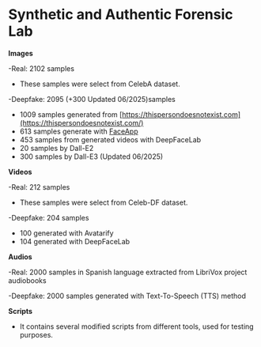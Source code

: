 # Synthetic and Authentic Forensic Lab

**Images**

 -Real: 2102 samples

  - These samples were select from CelebA dataset.

 -Deepfake: 2095 (+300 Updated 06/2025)samples

  - 1009 samples generated from [https://thispersondoesnotexist.com](https://thispersondoesnotexist.com/)
  -  613 samples generate with [FaceApp](https://play.google.com/store/apps/details?id=io.faceapp&pcampaignid=web_share)
  -  453 samples from generated videos with DeepFaceLab
  -   20 samples by Dall-E2
  -  300 samples by Dall-E3 (Updated 06/2025)
	
		
	
**Videos**

 -Real: 212 samples

  - These samples were select from Celeb-DF dataset.

 -Deepfake: 204 samples
  - 100 generated with Avatarify
  - 104 generated with DeepFaceLab
	
	
**Audios**

 -Real: 2000 samples in Spanish language extracted from LibriVox project audiobooks
	
 -Deepfake: 2000 samples generated with Text-To-Speech (TTS) method
 
 
**Scripts**

 - It contains several modified scripts from different tools, used for testing purposes.
